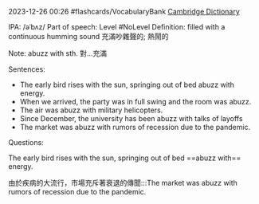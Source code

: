 2023-12-26 00:26
#flashcards/VocabularyBank
[Cambridge Dictionary](https://dictionary.cambridge.org/zht/%E8%A9%9E%E5%85%B8/%E8%8B%B1%E8%AA%9E-%E6%BC%A2%E8%AA%9E-%E7%B9%81%E9%AB%94/abuzz)


IPA: /əˈbʌz/
Part of speech:
Level #NoLevel 
Definition:
filled with a continuous humming sound
充滿吵雜聲的; 熱鬧的

Note:
abuzz with sth. 對...充滿

Sentences:
- The early bird rises with the sun, springing out of bed abuzz with energy.
- When we arrived, the party was in full swing and the room was abuzz.
- The air was abuzz with military helicopters.
- Since December, the university has been abuzz with talks of layoffs
- The market was abuzz with rumors of recession due to the pandemic.

Questions:

The early bird rises with the sun, springing out of bed ==abuzz with== energy.
<!--SR:!2024-01-21,1,230-->

由於疾病的大流行，市場充斥著衰退的傳聞:::The market was abuzz with rumors of recession due to the pandemic.
<!--SR:!2024-01-21,1,230!2024-01-21,1,230-->

